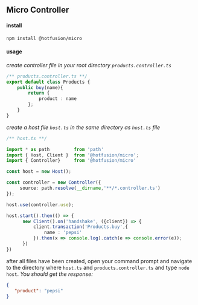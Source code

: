 ## Micro Controller

#### install
``npm install @hotfusion/micro``

#### usage

*create controller file in your root directory `products.controller.ts`*
```ts
/** products.controller.ts **/
export default class Products {
    public buy(name){
        return {
            product : name
        };
    }
}
```

*create a host file `host.ts` in the same directory as `host.ts` file*
```ts
/** host.ts **/

import * as path         from 'path'
import { Host, Client }  from '@hotfusion/micro';
import { Controller}     from '@hotfusion/micro'

const host = new Host();

const controller = new Controller({
     source: path.resolve(__dirname,'**/*.controller.ts')
});

host.use(controller.use);

host.start().then(() => {
      new Client().on('handshake', ({client}) => {
          client.transaction('Products.buy',{
              name : 'pepsi'
          }).then(x => console.log).catch(e => console.error(e));
      })
})
```

after all files have been created, open your command prompt and navigate to the 
directory where `host.ts` and `products.controller.ts` and type `node host`.
*You should get the response:*
```json
{
   "product": "pepsi"
}
```

